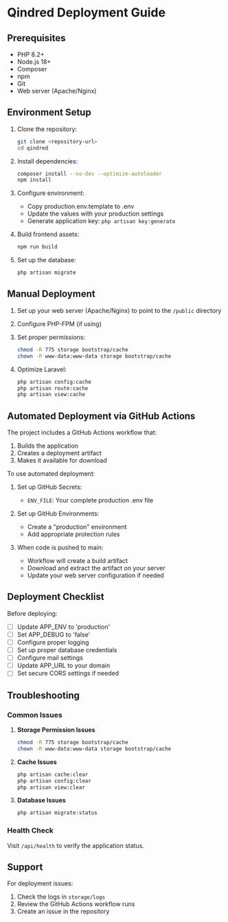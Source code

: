# Qindred Deployment Guide

## Prerequisites

- PHP 8.2+
- Node.js 18+
- Composer
- npm
- Git
- Web server (Apache/Nginx)

## Environment Setup

1. Clone the repository:
   ```bash
   git clone <repository-url>
   cd qindred
   ```

2. Install dependencies:
   ```bash
   composer install --no-dev --optimize-autoloader
   npm install
   ```

3. Configure environment:
   - Copy production.env.template to .env
   - Update the values with your production settings
   - Generate application key: `php artisan key:generate`

4. Build frontend assets:
   ```bash
   npm run build
   ```

5. Set up the database:
   ```bash
   php artisan migrate
   ```

## Manual Deployment

1. Set up your web server (Apache/Nginx) to point to the `/public` directory

2. Configure PHP-FPM (if using)

3. Set proper permissions:
   ```bash
   chmod -R 775 storage bootstrap/cache
   chown -R www-data:www-data storage bootstrap/cache
   ```

4. Optimize Laravel:
   ```bash
   php artisan config:cache
   php artisan route:cache
   php artisan view:cache
   ```

## Automated Deployment via GitHub Actions

The project includes a GitHub Actions workflow that:
1. Builds the application
2. Creates a deployment artifact
3. Makes it available for download

To use automated deployment:

1. Set up GitHub Secrets:
   - `ENV_FILE`: Your complete production .env file

2. Set up GitHub Environments:
   - Create a "production" environment
   - Add appropriate protection rules

3. When code is pushed to main:
   - Workflow will create a build artifact
   - Download and extract the artifact on your server
   - Update your web server configuration if needed

## Deployment Checklist

Before deploying:
- [ ] Update APP_ENV to 'production'
- [ ] Set APP_DEBUG to 'false'
- [ ] Configure proper logging
- [ ] Set up proper database credentials
- [ ] Configure mail settings
- [ ] Update APP_URL to your domain
- [ ] Set secure CORS settings if needed

## Troubleshooting

### Common Issues

1. **Storage Permission Issues**
   ```bash
   chmod -R 775 storage bootstrap/cache
   chown -R www-data:www-data storage bootstrap/cache
   ```

2. **Cache Issues**
   ```bash
   php artisan cache:clear
   php artisan config:clear
   php artisan view:clear
   ```

3. **Database Issues**
   ```bash
   php artisan migrate:status
   ```

### Health Check

Visit `/api/health` to verify the application status.

## Support

For deployment issues:
1. Check the logs in `storage/logs`
2. Review the GitHub Actions workflow runs
3. Create an issue in the repository
